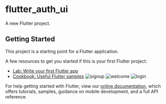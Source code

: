 # flutter_auth_ui

A new Flutter project.

## Getting Started

This project is a starting point for a Flutter application.

A few resources to get you started if this is your first Flutter project:

- [Lab: Write your first Flutter app](https://flutter.dev/docs/get-started/codelab)
- [Cookbook: Useful Flutter samples](https://flutter.dev/docs/cookbook)
![signup](https://user-images.githubusercontent.com/53400907/159122772-d1b68268-b03d-48a1-a721-b311a9074b9f.png)
![welcome](https://user-images.githubusercontent.com/53400907/159122773-8135d15b-21d2-4985-88ff-af9cc0014b47.png)
![login](https://user-images.githubusercontent.com/53400907/159122774-686f4cd4-5d5b-4fa3-8c52-86f1749369d6.png)




For help getting started with Flutter, view our
[online documentation](https://flutter.dev/docs), which offers tutorials,
samples, guidance on mobile development, and a full API reference.
